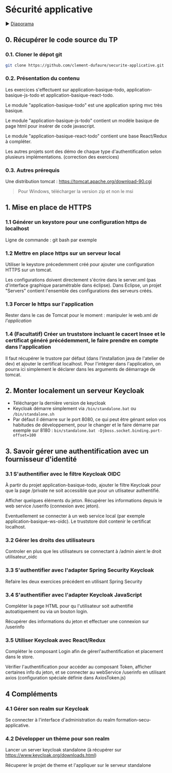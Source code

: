 # Sécurité applicative

:arrow_forward: [Diaporama](https://formation.dufau.re/securite-applicative)


## 0. Récupérer le code source du TP

### 0.1. Cloner le dépot git

```bash
git clone https://github.com/clement-dufaure/securite-applicative.git
```

### 0.2. Présentation du contenu

Les exercices s'effectuent sur application-basique-todo, application-basique-js-todo et application-basique-react-todo.

Le module "application-basique-todo" est une application spring mvc très basique.

Le module "application-basique-js-todo" contient un modèle basique de page html pour insérer de code javascript.

Le module "application-basique-react-todo" contient une base React/Redux à compléter.

Les autres projets sont des démo de chaque type d'authentification selon plusieurs implémentations. (correction des exercices)

### 0.3. Autres prérequis

Une distribution tomcat : https://tomcat.apache.org/download-90.cgi

> Pour Windows, télécharger la version zip et non le msi

## 1. Mise en place de HTTPS

### 1.1 Générer un keystore pour une configuration https de localhost
Ligne de commande : git bash par exemple

### 1.2 Mettre en place https sur un serveur local
Utiliser le keystore précedemment créé pour ajouter une configuration HTTPS sur un tomcat.

Les configurations doivent directement s'écrire dans le server.xml (pas d'interface graphique paramétrable dans éclipse).
Dans Eclipse, un projet "Servers" contient l'ensemble des configurations des serveurs créés.

### 1.3 Forcer le https sur l'application
Rester dans le cas de Tomcat pour le moment : manipuler le web.xml *de l'application*

### 1.4 (Facultatif) Créer un truststore incluant le cacert Insee et le certificat généré précédemment, le faire prendre en compte dans l'application
Il faut récupérer le trustore par défaut (dans l'installation java de l'atelier de dev) et ajouter le certificat localhost.
Pour l'intégrer dans l'application, on pourra ici simplement le déclarer dans les arguments de démarrage de tomcat.

## 2. Monter localement un serveur Keycloak

- Télécharger la dernière version de keycloak
- Keycloak démarre simplement via `/bin/standalone.bat` ou `/bin/standalone.sh`
- Par défaut il démarre sur le port 8080, ce qui peut être génant selon vos habitudes de développement, pour le changer et le faire démarre par exemple sur 8180 : `bin/standalone.bat -Djboss.socket.binding.port-offset=100`

## 3. Savoir gérer une authentification avec un fournisseur d'identité

### 3.1 S'authentifier avec le filtre Keycloak OIDC
À partir du projet application-basique-todo, ajouter le filtre Keycloak pour que la page /private  ne soit accessible que pour un utlisateur authentifié.

Afficher quelques éléments du jeton. Récupérer les informations depuis le web service /userifo (connexion avec jeton).

Eventuellement se connecter à un web service local (par exemple application-basique-ws-oidc). Le truststore doit contenir le certificat localhost.

### 3.2 Gérer les droits des utilisateurs
Controler en plus que les utilisateurs se connectant à /admin aient le droit utilisateur_oidc

### 3.3 S'authentifier avec l'adapter Spring Security Keycloak
Refaire les deux exercices précédent en utilisant Spring Security

### 3.4 S'authentifier avec l'adapter Keycloak JavaScript
Compléter la page HTML pour qu l'utilisateur soit authentifié autoatiquement ou via un bouton login.

Récupérer des informations du jeton et effectuer une connexion sur /userinfo

### 3.5 Utiliser Keycloak avec React/Redux
Compléter le composant Login afin de gérerl'authentification et placement dans le store.

Vérifier l'authentification pour accéder au composant Token, afficher certaines info du jeton, et se connecter au webService /userinfo en utilisant axios (configuration spéciale définie dans AxiosToken.js)

## 4 Compléments

### 4.1 Gérer son realm sur Keycloak 
Se connecter à l'interface d'administration du realm formation-secu-applicative.

### 4.2 Développer un thème pour son realm
Lancer un server keycloak standalone (à récupérer sur https://www.keycloak.org/downloads.html)

Récuperer le projet de theme et l'appliquer sur le serveur standalone


